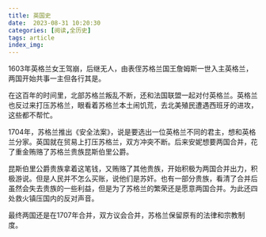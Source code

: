 ```yaml
---
title: 英国史
date:  2023-08-31 10:20:30
categories: [阅读,全历史]
tags: article
index_img: 
---
```

1603年英格兰女王驾崩，后继无人，由表侄苏格兰国王詹姆斯一世入主英格兰，两国开始共事一主但各行其是。

在这百年的时间里，北部苏格兰叛乱不断，还和法国联盟一起对付英格兰。英格兰也反过来打压苏格兰，眼看着苏格兰本土闹饥荒，去北美殖民遭遇西班牙的进攻，这些都不帮忙。

1704年，苏格兰推出《安全法案》，说是要选出一位英格兰不同的君主，想和英格兰分家。英国就在贸易上打压苏格兰，双方冲突不断。后来安妮想要两国合并，花了重金贿赂了苏格兰贵族昆斯伯里公爵。

昆斯伯里公爵贵族拿着这笔钱，又贿赂了其他贵族，开始积极为两国合并出力，积极游说。但是人民并不怎么买账，说他们是苏奸。也有一部分贵族，看清了合并后虽然会失去贵族的一些利益，但是为了苏格兰的繁荣还是愿意两国合并。为此还四处救火镇压国内的反对声音。

最终两国还是在1707年合并，双方议会合并，苏格兰保留原有的法律和宗教制度。